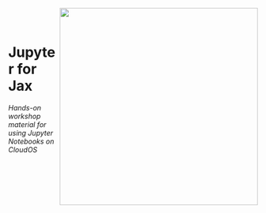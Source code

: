 
<br/><br/>

<p align="center">
  <img src="https://static.wixstatic.com/media/b34882_b300f090387248599125482b6750206c.jpg"  width="400" align="right" >
</p>

<br/><br/>
# Jupyter for Jax
*Hands-on workshop material for using Jupyter Notebooks on CloudOS*
<br/><br/><br/>

